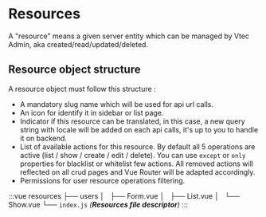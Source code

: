 # Resources

A "resource" means a given server entity which can be managed by Vtec Admin, aka created/read/updated/deleted.

## Resource object structure

A resource object must follow this structure :

* A mandatory slug name which will be used for api url calls.
* An icon for identify it in sidebar or list page.
* Indicator if this resource can be translated, in this case, a new query string with locale will be added on each api calls, it's up to you to handle it on backend.
* List of available actions for this resource. By default all 5 operations are active (list / show / create / edit / delete). You can use `except` or `only` properties for blacklist or whitelist few actions. All removed actions will reflected on all crud pages and Vue Router will be adapted accordingly.
* Permissions for user resource operations filtering.

:::vue
resources
├── users
│   ├── Form.vue
│   ├── List.vue
│   └── Show.vue
└── `index.js` _(**Resources file descriptor**)_
:::
